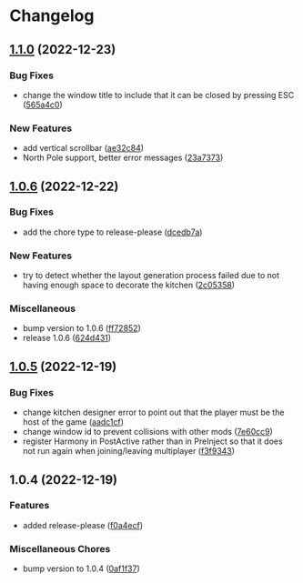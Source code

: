 # Changelog

## [1.1.0](https://github.com/OndrejNepozitek/KitchenDesigner/compare/v1.0.6...v1.1.0) (2022-12-23)


### Bug Fixes

* change the window title to include that it can be closed by pressing ESC ([565a4c0](https://github.com/OndrejNepozitek/KitchenDesigner/commit/565a4c02cafdf8ea89934cf5a2364617aa39aba0))


### New Features

* add vertical scrollbar ([ae32c84](https://github.com/OndrejNepozitek/KitchenDesigner/commit/ae32c8423908a27181ac53b482675a1945bb1379))
* North Pole support, better error messages ([23a7373](https://github.com/OndrejNepozitek/KitchenDesigner/commit/23a7373b3165a223cff4a6c9b23491ed5219b86f))

## [1.0.6](https://github.com/OndrejNepozitek/KitchenDesigner/compare/v1.0.5...v1.0.6) (2022-12-22)


### Bug Fixes

* add the chore type to release-please ([dcedb7a](https://github.com/OndrejNepozitek/KitchenDesigner/commit/dcedb7a3423bae40f3b55a96e21a0fbaae51d8e7))


### New Features

* try to detect whether the layout generation process failed due to not having enough space to decorate the kitchen ([2c05358](https://github.com/OndrejNepozitek/KitchenDesigner/commit/2c0535807ddfd576c28b8827353a9649093fdae8))


### Miscellaneous

* bump version to 1.0.6 ([ff72852](https://github.com/OndrejNepozitek/KitchenDesigner/commit/ff72852fad4f3a55d2c6c87505079111e5d162db))
* release 1.0.6 ([624d431](https://github.com/OndrejNepozitek/KitchenDesigner/commit/624d4313f577c5ea4f70dd0e724487e1afbbda19))

## [1.0.5](https://github.com/OndrejNepozitek/KitchenDesigner/compare/v1.0.4...v1.0.5) (2022-12-19)


### Bug Fixes

* change kitchen designer error to point out that the player must be the host of the game ([aadc1cf](https://github.com/OndrejNepozitek/KitchenDesigner/commit/aadc1cf8a4ef9604333e9e8b3f76dce50cc52b18))
* change window id to prevent collisions with other mods ([7e60cc9](https://github.com/OndrejNepozitek/KitchenDesigner/commit/7e60cc9a6b357a9e65612912ec8f07fa3d886369))
* register Harmony in PostActive rather than in PreInject so that it does not run again when joining/leaving multiplayer ([f3f9343](https://github.com/OndrejNepozitek/KitchenDesigner/commit/f3f93430cb4b5d640fadd1ec6abdafa3d18340c4))

## 1.0.4 (2022-12-19)


### Features

* added release-please ([f0a4ecf](https://github.com/OndrejNepozitek/KitchenDesigner/commit/f0a4ecf01af9a5e2ffe5fdd01be2c2dead219360))


### Miscellaneous Chores

* bump version to 1.0.4 ([0af1f37](https://github.com/OndrejNepozitek/KitchenDesigner/commit/0af1f374c9b73bb936fbd19399138ee18d8296fa))
